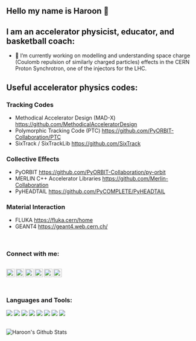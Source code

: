 ## Hello my name is Haroon 👋

## I am an accelerator physicist, educator, and basketball coach:
- 🔭 I’m currently working on modelling and understanding space charge (Coulomb repulsion of similarly charged particles) effects in the CERN Proton Synchrotron, one of the injectors for the LHC.

## Useful accelerator physics codes:

### Tracking Codes
- Methodical Accelerator Design (MAD-X) https://github.com/MethodicalAcceleratorDesign
- Polymorphic Tracking Code (PTC) https://github.com/PyORBIT-Collaboration/PTC
- SixTrack / SixTrackLib https://github.com/SixTrack

### Collective Effects
- PyORBIT https://github.com/PyORBIT-Collaboration/py-orbit  
- MERLIN C++ Accelerator Libraries https://github.com/Merlin-Collaboration  
- PyHEADTAIL https://github.com/PyCOMPLETE/PyHEADTAIL

### Material Interaction
- FLUKA https://fluka.cern/home
- GEANT4 https://geant4.web.cern.ch/

<br />


### Connect with me:
[<img align="left" alt="Coachrafique | Twitter" width="22px" src="https://cdn.jsdelivr.net/npm/simple-icons@v3/icons/twitter.svg" />][twitter]
[<img align="left" alt="haroonrafique | LinkedIn" width="22px" src="https://cdn.jsdelivr.net/npm/simple-icons@v3/icons/linkedin.svg" />][linkedin]
[<img align="left" alt="haroonrafique89 | Instagram" width="22px" src="https://cdn.jsdelivr.net/npm/simple-icons@v3/icons/instagram.svg" />][instagram1]
[<img align="left" alt="doctor_double_doge Instagram" width="22px" src="https://cdn.jsdelivr.net/npm/simple-icons@v3/icons/instagram.svg" />][instagram2]
[<img align="left" alt="Researchgate | Researchgate" width="22px" src="https://cdn.jsdelivr.net/npm/simple-icons@v3/icons/researchgate.svg" />][researchgate]
[<img align="left" alt="Academia | Academia" width="22px" src="https://cdn.jsdelivr.net/npm/simple-icons@v3/icons/academia.svg" />][academia]
<br />
<br />
---
### Languages and Tools:
<img src="https://img.shields.io/badge/c++%20-%2300599C.svg?&style=for-the-badge&logo=c%2B%2B&ogoColor=white"/> <img src="https://img.shields.io/badge/python%20-%2314354C.svg?&style=for-the-badge&logo=python&logoColor=white"/> <img src="https://img.shields.io/badge/r-%23276DC3.svg?&style=for-the-badge&logo=r&logoColor=white"/> <img src="https://img.shields.io/badge/markdown-%23000000.svg?&style=for-the-badge&logo=markdown&logoColor=white"/> <img src="https://img.shields.io/badge/shell_script%20-%23121011.svg?&style=for-the-badge&logo=gnu-bash&logoColor=white"/> <img src="https://img.shields.io/badge/git%20-%23F05033.svg?&style=for-the-badge&logo=git&logoColor=white"/> <img src="https://img.shields.io/badge/gitlab%20-%23181717.svg?&style=for-the-badge&logo=gitlab&logoColor=white"/> <img src="https://img.shields.io/badge/github%20-%23121011.svg?&style=for-the-badge&logo=github&logoColor=white"/>

<br />

<img align="left" alt="Haroon's Github Stats" src="https://github-readme-stats.haroonrafique.vercel.app/api?username=haroonrafique&show_icons=true&hide_border=true&theme=dracula&count_private=true" />

[GEANT4]: https://geant4.web.cern.ch/
[FLUKA]: https://fluka.cern/home
[MERLIN]: https://github.com/Merlin-Collaboration
[PTC]: https://github.com/PyORBIT-Collaboration/PTC
[MADX]: https://github.com/MethodicalAcceleratorDesign
[SixTrack]: https://github.com/SixTrack
[PyORBIT]: https://github.com/PyORBIT-Collaboration/py-orbit
[PyHEADTAIL]: https://github.com/PyCOMPLETE/PyHEADTAIL

[twitter]: https://twitter.com/coachrafique
[instagram1]: https://instagram.com/haroonrafique89
[instagram2]: https://instagram.com/doctor_double_doge
[linkedin]: https://www.linkedin.com/in/haroonrafique/
[researchgate]: https://www.researchgate.net/profile/Haroon_Rafique
[academia]: https://cern.academia.edu/HaroonRafique
